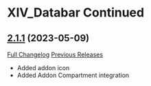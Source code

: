 # XIV_Databar Continued

## [2.1.1](https://github.com/ZelionGG/XIV_Databar-Continued/tree/v2.1.1) (2023-05-09)

[Full Changelog](https://github.com/ZelionGG/XIV_Databar-Continued/compare/v2.1...v2.1.1) [Previous Releases](https://github.com/ZelionGG/XIV_Databar-Continued/releases)

- Added addon icon
- Added Addon Compartment integration
